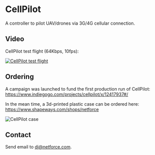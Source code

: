 # CellPilot

A controller to pilot UAV/drones via 3G/4G cellular connection.

## Video

CellPilot test flight (64Kbps, 10fps):

[![CellPilot test flight](http://img.youtube.com/vi/GPAqMF_AkHQ/0.jpg)](http://www.youtube.com/watch?v=GPAqMF_AkHQ)

## Ordering

A campaign was launched to fund the first production run of CellPilot:
https://www.indiegogo.com/projects/cellpilot/x/12417937#/

In the mean time, a 3d-printed plastic case can be ordered here:
https://www.shapeways.com/shops/netforce

![CellPilot case](https://images1.sw-cdn.net/model/picture/625x465_3887793_12400456_1444480401.jpg)

## Contact

Send email to dj@netforce.com.
